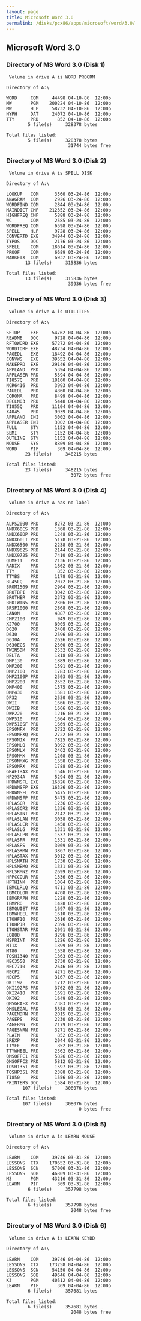 ```yaml
---
layout: page
title: Microsoft Word 3.0
permalink: /disks/pcx86/apps/microsoft/word/3.0/
---
```


Microsoft Word 3.0
------------------

### Directory of MS Word 3.0 (Disk 1)

	 Volume in drive A is WORD PROGRM

	Directory of A:\

	WORD     COM     44498 04-10-86  12:00p
	MW       PGM    200224 04-10-86  12:00p
	MW       HLP     58732 04-10-86  12:00p
	HYPH     DAT     24072 04-10-86  12:00p
	TTY      PRD       852 04-10-86  12:00p
	        5 file(s)     328378 bytes

	Total files listed:
	        5 file(s)     328378 bytes
	                       31744 bytes free

### Directory of MS Word 3.0 (Disk 2)

	 Volume in drive A is SPELL DISK 

	Directory of A:\

	LOOKUP   COM      3560 03-24-86  12:00p
	ANAGRAM  COM      2926 03-24-86  12:00p
	WORDFIND COM      2844 03-24-86  12:00p
	MAINDICT CMP    212352 03-24-86  12:00p
	HIGHFREQ CMP      5888 03-24-86  12:00p
	WC       COM      2585 03-24-86  12:00p
	WORDFREQ COM      6598 03-24-86  12:00p
	SPELL    HLP      9728 03-24-86  12:00p
	CONVERTD EXE     34944 03-24-86  12:00p
	TYPOS    DOC      2176 03-24-86  12:00p
	SPELL    COM     18614 03-24-86  12:00p
	PROOF    COM      6689 03-24-86  12:00p
	MARKFIX  COM      6932 03-24-86  12:00p
	       13 file(s)     315836 bytes

	Total files listed:
	       13 file(s)     315836 bytes
	                       39936 bytes free

### Directory of MS Word 3.0 (Disk 3)

	 Volume in drive A is UTILITIES  

	Directory of A:\

	SETUP    EXE     54762 04-04-86  12:00p
	README   DOC      9728 04-04-86  12:00p
	RFTOWORD EXE     57272 04-04-86  12:00p
	WORDTORF EXE     48734 04-04-86  12:00p
	PAGEDL   EXE     18492 04-04-86  12:00p
	CONVWS   EXE     39552 04-04-86  12:00p
	MAKEPRD  EXE     29146 04-04-86  12:00p
	APPLAND  PRD      5394 04-04-86  12:00p
	APPLASER PRD      5394 04-04-86  12:00p
	TI857Q   PRD     18160 04-04-86  12:00p
	NCR6416  PRD      3993 04-04-86  12:00p
	PAGEDL   PRD      4860 04-04-86  12:00p
	CORONA   PRD      8499 04-04-86  12:00p
	DECLN03  PRD      5448 04-04-86  12:00p
	TI855Q   PRD     11104 04-04-86  12:00p
	X4045    PRD      9039 04-04-86  12:00p
	APPLAND  INI      3002 04-04-86  12:00p
	APPLASER INI      3002 04-04-86  12:00p
	FULL     STY      1152 04-04-86  12:00p
	SEMI     STY      1152 04-04-86  12:00p
	OUTLINE  STY      1152 04-04-86  12:00p
	MOUSE    SYS      8809 04-04-86  12:00p
	WORD     PIF       369 04-04-86  12:00p
	       23 file(s)     348215 bytes

	Total files listed:
	       23 file(s)     348215 bytes
	                        3072 bytes free

### Directory of MS Word 3.0 (Disk 4)

	 Volume in drive A has no label

	Directory of A:\

	ALPS2000 PRD      8272 03-21-86  12:00p
	ANDX60CS PRD      1368 03-21-86  12:00p
	ANDX60DP PRD      1248 03-21-86  12:00p
	ANDX60LT PRD      5178 03-21-86  12:00p
	ANDX6500 PRD      2238 03-21-86  12:00p
	ANDX9625 PRD      2144 03-21-86  12:00p
	ANDX9725 PRD      7410 03-21-86  12:00p
	QUME11   PRD      2136 03-21-86  12:00p
	RADIX    PRD      1862 03-21-86  12:00p
	TTY      PRD       852 03-21-86  12:00p
	TTYBS    PRD      1178 03-21-86  12:00p
	BL45LQ   PRD      2072 03-21-86  12:00p
	BROM1509 PRD      2964 03-21-86  12:00p
	BROTBPI  PRD      3042 03-21-86  12:00p
	BROTHER  PRD      2372 03-21-86  12:00p
	BROTWIN5 PRD      2306 03-21-86  12:00p
	BRSP1000 PRD      2868 03-21-86  12:00p
	CANON    PRD      4887 03-21-86  12:00p
	CMP2100  PRD       949 03-21-86  12:00p
	X2700    PRD      8005 03-21-86  12:00p
	D620     PRD      2408 03-21-86  12:00p
	D630     PRD      2596 03-21-86  12:00p
	D630A    PRD      2626 03-21-86  12:00p
	D630ECS  PRD      2300 03-21-86  12:00p
	TWIN5DM  PRD      2532 03-21-86  12:00p
	DELTA    PRD      1818 03-21-86  12:00p
	DMP130   PRD      1889 03-21-86  12:00p
	DMP200   PRD      1591 03-21-86  12:00p
	DMP2100  PRD      1783 03-21-86  12:00p
	DMP2100P PRD      2503 03-21-86  12:00p
	DMP2200  PRD      2552 03-21-86  12:00p
	DMP400   PRD      1575 03-21-86  12:00p
	DMP430   PRD      1581 03-21-86  12:00p
	DP32     PRD      2530 03-21-86  12:00p
	DWII     PRD      1666 03-21-86  12:00p
	DWIIB    PRD      1666 03-21-86  12:00p
	DWP220   PRD      1216 03-21-86  12:00p
	DWP510   PRD      1664 03-21-86  12:00p
	DWP510SF PRD      1669 03-21-86  12:00p
	EPSONFX  PRD      2722 03-21-86  12:00p
	EPSONFXQ PRD      2722 03-21-86  12:00p
	EPSONJX  PRD      7825 03-21-86  12:00p
	EPSONLQ  PRD      3092 03-21-86  12:00p
	EPSONLX  PRD      2462 03-21-86  12:00p
	EPSONMX  PRD      1208 03-21-86  12:00p
	EPSONMXG PRD      1558 03-21-86  12:00p
	EPSONRX  PRD      1788 03-21-86  12:00p
	GRAFTRAX PRD      1546 03-21-86  12:00p
	HP2934A  PRD      5294 03-21-86  12:00p
	HPDWNSFL EXE     16326 03-21-86  12:00p
	HPDWNSFP EXE     16326 03-21-86  12:00p
	HPDWNSFL PRD      5475 03-21-86  12:00p
	HPDWNSFP PRD      5475 03-21-86  12:00p
	HPLASCR  PRD      1236 03-21-86  12:00p
	HPLASCR2 PRD      1336 03-21-86  12:00p
	HPLASINT PRD      2142 03-21-86  12:00p
	HPLASLAN PRD      3058 03-21-86  12:00p
	HPLASLCR PRD      1458 03-21-86  12:00p
	HPLASLG  PRD      1331 03-21-86  12:00p
	HPLASLPR PRD      1537 03-21-86  12:00p
	HPLASPR  PRD      1331 03-21-86  12:00p
	HPLASPS  PRD      3069 03-21-86  12:00p
	HPLASRMN PRD      3867 03-21-86  12:00p
	HPLASTAX PRD      3012 03-21-86  12:00p
	HPLSMATH PRD      1730 03-21-86  12:00p
	HPLSMEMO PRD      1331 03-21-86  12:00p
	HPLSRMN2 PRD      2699 03-21-86  12:00p
	HPPCCOUR PRD      1336 03-21-86  12:00p
	HPTHINK  PRD      1004 03-21-86  12:00p
	IBMCLRLQ PRD      4711 03-21-86  12:00p
	IBMCOLOR PRD      4708 03-21-86  12:00p
	IBMGRAPH PRD      1228 03-21-86  12:00p
	IBMPRO   PRD      1428 03-21-86  12:00p
	IBMQUIET PRD      1697 03-21-86  12:00p
	IBMWHEEL PRD      1610 03-21-86  12:00p
	ITOHF10  PRD      2616 03-21-86  12:00p
	ITOHPJR  PRD      2396 03-21-86  12:00p
	ITOHSTAR PRD      2091 03-21-86  12:00p
	LQ800    PRD      3296 03-21-86  12:00p
	MSPRINT  PRD      1226 03-21-86  12:00p
	MT1X     PRD      1899 03-21-86  12:00p
	MT80     PRD      1558 03-21-86  12:00p
	TOSH1340 PRD      1363 03-21-86  12:00p
	NEC3550  PRD      2730 03-21-86  12:00p
	NEC7710  PRD      2646 03-21-86  12:00p
	NECP2    PRD      4271 03-21-86  12:00p
	NECP5    PRD      3167 03-21-86  12:00p
	OKI192   PRD      1712 03-21-86  12:00p
	OKI192PS PRD      3762 03-21-86  12:00p
	OKI2410  PRD      1691 03-21-86  12:00p
	OKI92    PRD      1649 03-21-86  12:00p
	QMSGRAFX PRD      7383 03-21-86  12:00p
	QMSLEGAL PRD      5858 03-21-86  12:00p
	PAGEMDRN PRD      2015 03-21-86  12:00p
	PAGEPS   PRD      2230 03-21-86  12:00p
	PAGERMN  PRD      2179 03-21-86  12:00p
	PAGESNRN PRD      3271 03-21-86  12:00p
	PLAIN    PRD       852 03-21-86  12:00p
	SREXP    PRD      2044 03-21-86  12:00p
	TTYFF    PRD       852 03-21-86  12:00p
	TTYWHEEL PRD      2362 03-21-86  12:00p
	QMSOFFC1 PRD      5826 03-21-86  12:00p
	QMSOFFC2 PRD      5812 03-21-86  12:00p
	TOSH1351 PRD      1597 03-21-86  12:00p
	TOSHP351 PRD      2388 03-21-86  12:00p
	TI850    PRD      1556 03-21-86  12:00p
	PRINTERS DOC      1584 03-21-86  12:00p
	      107 file(s)     308076 bytes

	Total files listed:
	      107 file(s)     308076 bytes
	                           0 bytes free

### Directory of MS Word 3.0 (Disk 5)

	 Volume in drive A is LEARN MOUSE

	Directory of A:\

	LEARN    COM     39746 03-31-86  12:00p
	LESSONS  CTX    170652 03-31-86  12:00p
	LESSONS  SCN     57006 03-31-86  12:00p
	LESSONS  SOB     46809 03-31-86  12:00p
	M3       PGM     43216 03-31-86  12:00p
	LEARN    PIF       369 03-31-86  12:00p
	        6 file(s)     357798 bytes

	Total files listed:
	        6 file(s)     357798 bytes
	                        2048 bytes free

### Directory of MS Word 3.0 (Disk 6)

	 Volume in drive A is LEARN KEYBD

	Directory of A:\

	LEARN    COM     39746 04-04-86  12:00p
	LESSONS  CTX    173258 04-04-86  12:00p
	LESSONS  SCN     54150 04-04-86  12:00p
	LESSONS  SOB     49646 04-04-86  12:00p
	K3       PGM     40512 04-04-86  12:00p
	LEARN    PIF       369 04-04-86  12:00p
	        6 file(s)     357681 bytes

	Total files listed:
	        6 file(s)     357681 bytes
	                        2048 bytes free

